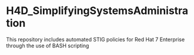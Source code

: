 # H4D_SimplifyingSystemsAdministration
This repository includes automated STIG policies for Red Hat 7 Enterprise through the use of BASH scripting
